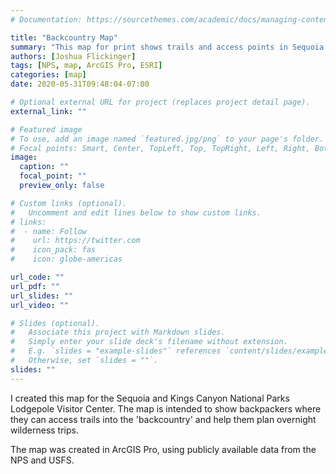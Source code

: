 ```yaml
---
# Documentation: https://sourcethemes.com/academic/docs/managing-content/

title: "Backcountry Map"
summary: "This map for print shows trails and access points in Sequoia and Kings Canyon National Parks."
authors: [Joshua Flickinger]
tags: [NPS, map, ArcGIS Pro, ESRI]
categories: [map]
date: 2020-05-31T09:48:04-07:00

# Optional external URL for project (replaces project detail page).
external_link: ""

# Featured image
# To use, add an image named `featured.jpg/png` to your page's folder.
# Focal points: Smart, Center, TopLeft, Top, TopRight, Left, Right, BottomLeft, Bottom, BottomRight.
image:
  caption: ""
  focal_point: ""
  preview_only: false

# Custom links (optional).
#   Uncomment and edit lines below to show custom links.
# links:
#  - name: Follow
#    url: https://twitter.com
#    icon_pack: fas
#    icon: globe-americas

url_code: ""
url_pdf: ""
url_slides: ""
url_video: ""

# Slides (optional).
#   Associate this project with Markdown slides.
#   Simply enter your slide deck's filename without extension.
#   E.g. `slides = "example-slides"` references `content/slides/example-slides.md`.
#   Otherwise, set `slides = ""`.
slides: ""
---
```


I created this map for the Sequoia and Kings Canyon National Parks Lodgepole Visitor Center.  The map is intended to show backpackers where they can access trails into the 'backcountry' and help them plan overnight wilderness trips.

The map was created in ArcGIS Pro, using publicly available data from the NPS and USFS.
